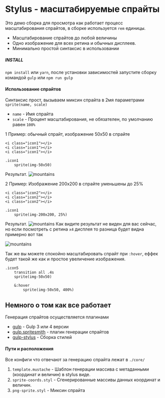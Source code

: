 # Stylus - масштабируемые спрайты


Это демо сборка для просмотра как работает процесс масштабирования спрайтов, в сборке используется `rem` единицы.

  - Масштабирование спрайтов до любой величины
  - Одно изображение для всех ретина и обычных дисплеев.
  - Минимально простой синтаксис в использовании

##### INSTALL
`npm install` или `yarn`, после установки зависимостей запустите сборку командой `gulp` или `npm run gulp` 

#### Использование спрайтов
Синтаксис прост, вызываем миксин спрайта в 2мя параметрами `sprite(name, scale)`
 - `name` - Имя спрайта
 - `scale` - Процент масштабирования, не обязателен, по умолчанию равен `100%`

1 Пример: обычный спрайт, изображение 50х50 в спрайте
```
<i class="icon1"></i>
<i class="icon1"></i>
<i class="icon1"></i>
```
```
.icon1
	sprite(img-50x50)
```

Результат. 
![mountains](https://gitlab.com/reskwer/stylus-png-sprites/raw/master/dist/dlya-gitlab-readme/Screenshot_1.png "Пейзаж с горами")

2 Пример: Изображение 200х200 в спрайте уменьшены до 25%
```
<i class="icon2"></i>
<i class="icon2"></i>
<i class="icon2"></i>
```
```
.icon1
	sprite(img-200x200, 25%)
```

Результат. 
![mountains](https://gitlab.com/reskwer/stylus-png-sprites/raw/master/dist/dlya-gitlab-readme/Screenshot_1.png "Пейзаж с горами")
Как видите результат не виден для вас сейчас, но если посмотреть с ретина `x4` дисплея то разница будет видна примерно вот так

![mountains](https://gitlab.com/reskwer/stylus-png-sprites/raw/master/dist/dlya-gitlab-readme/1.png "Пейзаж с горами")

Так же вы можете спокойно масштабировать спрайт при `:hover`, еффек будет такой же как и простое увеличение изображения.
```
.icon5
	transition all .4s
	sprite(img-50x50)
	
	&:hover
		sprite(img-50x50, 400%)
```


## Немного о том как все работает
Генерация спрайтов осуществляется плагинами
* [gulp](https://www.npmjs.com/package/gulp) - Gulp 3 или 4 версии
* [gulp.spritesmith](https://www.npmjs.com/package/gulp.spritesmith) - плагин генерации спрайтов
* [gulp-stylus](https://www.npmjs.com/package/gulp-stylus) - Сборка стилей

#### Пути и расположения
Все конфиги что отвечают за генерацию спрайта лежат в `./core/`
1.  `template.mustache` - Шаблон генерации массива с метаданными (координат и величин) в stylus виде.
2. `sprite-coords.styl` - Сгенерированные массивы данных координат и величин.
3.  `png-sprite.styl` - Миксин спрайта